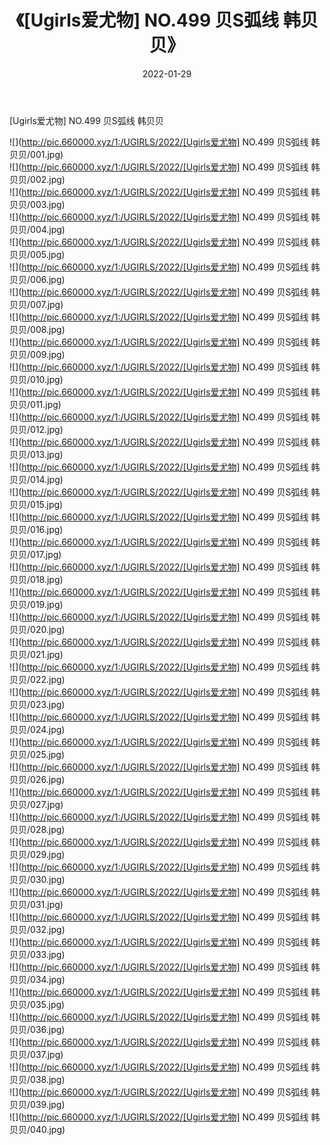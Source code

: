 ﻿---
layout: post
title:  《[Ugirls爱尤物] NO.499 贝S弧线 韩贝贝》
date:   2022-01-29
img: http://pic.660000.xyz/1:/UGIRLS/2022/[Ugirls爱尤物] NO.499 贝S弧线 韩贝贝/000.jpg
categories: [美女, 清纯, 唯美]
---

[Ugirls爱尤物] NO.499 贝S弧线 韩贝贝

 ![](http://pic.660000.xyz/1:/UGIRLS/2022/[Ugirls爱尤物] NO.499 贝S弧线 韩贝贝/001.jpg) <br>![](http://pic.660000.xyz/1:/UGIRLS/2022/[Ugirls爱尤物] NO.499 贝S弧线 韩贝贝/002.jpg) <br>![](http://pic.660000.xyz/1:/UGIRLS/2022/[Ugirls爱尤物] NO.499 贝S弧线 韩贝贝/003.jpg) <br>![](http://pic.660000.xyz/1:/UGIRLS/2022/[Ugirls爱尤物] NO.499 贝S弧线 韩贝贝/004.jpg) <br>![](http://pic.660000.xyz/1:/UGIRLS/2022/[Ugirls爱尤物] NO.499 贝S弧线 韩贝贝/005.jpg) <br>![](http://pic.660000.xyz/1:/UGIRLS/2022/[Ugirls爱尤物] NO.499 贝S弧线 韩贝贝/006.jpg) <br>![](http://pic.660000.xyz/1:/UGIRLS/2022/[Ugirls爱尤物] NO.499 贝S弧线 韩贝贝/007.jpg) <br>![](http://pic.660000.xyz/1:/UGIRLS/2022/[Ugirls爱尤物] NO.499 贝S弧线 韩贝贝/008.jpg) <br>![](http://pic.660000.xyz/1:/UGIRLS/2022/[Ugirls爱尤物] NO.499 贝S弧线 韩贝贝/009.jpg) <br>![](http://pic.660000.xyz/1:/UGIRLS/2022/[Ugirls爱尤物] NO.499 贝S弧线 韩贝贝/010.jpg) <br>![](http://pic.660000.xyz/1:/UGIRLS/2022/[Ugirls爱尤物] NO.499 贝S弧线 韩贝贝/011.jpg) <br>![](http://pic.660000.xyz/1:/UGIRLS/2022/[Ugirls爱尤物] NO.499 贝S弧线 韩贝贝/012.jpg) <br>![](http://pic.660000.xyz/1:/UGIRLS/2022/[Ugirls爱尤物] NO.499 贝S弧线 韩贝贝/013.jpg) <br>![](http://pic.660000.xyz/1:/UGIRLS/2022/[Ugirls爱尤物] NO.499 贝S弧线 韩贝贝/014.jpg) <br>![](http://pic.660000.xyz/1:/UGIRLS/2022/[Ugirls爱尤物] NO.499 贝S弧线 韩贝贝/015.jpg) <br>![](http://pic.660000.xyz/1:/UGIRLS/2022/[Ugirls爱尤物] NO.499 贝S弧线 韩贝贝/016.jpg) <br>![](http://pic.660000.xyz/1:/UGIRLS/2022/[Ugirls爱尤物] NO.499 贝S弧线 韩贝贝/017.jpg) <br>![](http://pic.660000.xyz/1:/UGIRLS/2022/[Ugirls爱尤物] NO.499 贝S弧线 韩贝贝/018.jpg) <br>![](http://pic.660000.xyz/1:/UGIRLS/2022/[Ugirls爱尤物] NO.499 贝S弧线 韩贝贝/019.jpg) <br>![](http://pic.660000.xyz/1:/UGIRLS/2022/[Ugirls爱尤物] NO.499 贝S弧线 韩贝贝/020.jpg) <br>![](http://pic.660000.xyz/1:/UGIRLS/2022/[Ugirls爱尤物] NO.499 贝S弧线 韩贝贝/021.jpg) <br>![](http://pic.660000.xyz/1:/UGIRLS/2022/[Ugirls爱尤物] NO.499 贝S弧线 韩贝贝/022.jpg) <br>![](http://pic.660000.xyz/1:/UGIRLS/2022/[Ugirls爱尤物] NO.499 贝S弧线 韩贝贝/023.jpg) <br>![](http://pic.660000.xyz/1:/UGIRLS/2022/[Ugirls爱尤物] NO.499 贝S弧线 韩贝贝/024.jpg) <br>![](http://pic.660000.xyz/1:/UGIRLS/2022/[Ugirls爱尤物] NO.499 贝S弧线 韩贝贝/025.jpg) <br>![](http://pic.660000.xyz/1:/UGIRLS/2022/[Ugirls爱尤物] NO.499 贝S弧线 韩贝贝/026.jpg) <br>![](http://pic.660000.xyz/1:/UGIRLS/2022/[Ugirls爱尤物] NO.499 贝S弧线 韩贝贝/027.jpg) <br>![](http://pic.660000.xyz/1:/UGIRLS/2022/[Ugirls爱尤物] NO.499 贝S弧线 韩贝贝/028.jpg) <br>![](http://pic.660000.xyz/1:/UGIRLS/2022/[Ugirls爱尤物] NO.499 贝S弧线 韩贝贝/029.jpg) <br>![](http://pic.660000.xyz/1:/UGIRLS/2022/[Ugirls爱尤物] NO.499 贝S弧线 韩贝贝/030.jpg) <br>![](http://pic.660000.xyz/1:/UGIRLS/2022/[Ugirls爱尤物] NO.499 贝S弧线 韩贝贝/031.jpg) <br>![](http://pic.660000.xyz/1:/UGIRLS/2022/[Ugirls爱尤物] NO.499 贝S弧线 韩贝贝/032.jpg) <br>![](http://pic.660000.xyz/1:/UGIRLS/2022/[Ugirls爱尤物] NO.499 贝S弧线 韩贝贝/033.jpg) <br>![](http://pic.660000.xyz/1:/UGIRLS/2022/[Ugirls爱尤物] NO.499 贝S弧线 韩贝贝/034.jpg) <br>![](http://pic.660000.xyz/1:/UGIRLS/2022/[Ugirls爱尤物] NO.499 贝S弧线 韩贝贝/035.jpg) <br>![](http://pic.660000.xyz/1:/UGIRLS/2022/[Ugirls爱尤物] NO.499 贝S弧线 韩贝贝/036.jpg) <br>![](http://pic.660000.xyz/1:/UGIRLS/2022/[Ugirls爱尤物] NO.499 贝S弧线 韩贝贝/037.jpg) <br>![](http://pic.660000.xyz/1:/UGIRLS/2022/[Ugirls爱尤物] NO.499 贝S弧线 韩贝贝/038.jpg) <br>![](http://pic.660000.xyz/1:/UGIRLS/2022/[Ugirls爱尤物] NO.499 贝S弧线 韩贝贝/039.jpg) <br>![](http://pic.660000.xyz/1:/UGIRLS/2022/[Ugirls爱尤物] NO.499 贝S弧线 韩贝贝/040.jpg) <br>